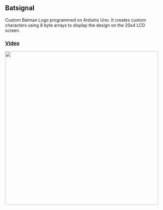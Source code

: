## Batsignal

Custom Batman Logo programmed on Arduino Uno. It creates custom characters using 8 byte arrays to display the design on the 20x4 LCD screen.


### [Video](https://www.youtube.com/watch?v=WW_cGdG26EU)
<img src="https://pbs.twimg.com/profile_banners/3312354553/1439293197" width="500px">

